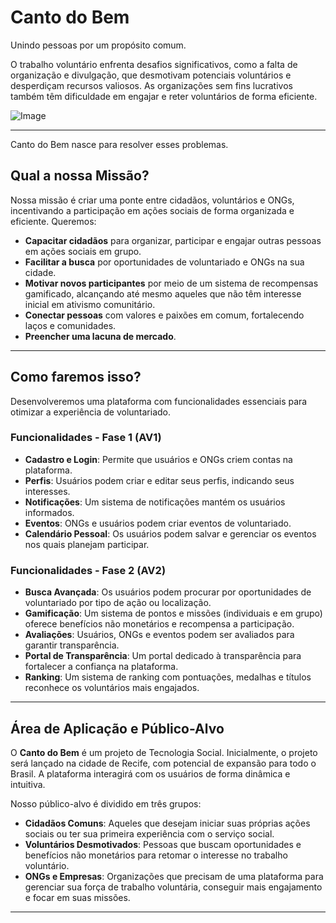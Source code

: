 # Canto do Bem

Unindo pessoas por um propósito comum.

O trabalho voluntário enfrenta desafios significativos, como a falta de organização e divulgação, que desmotivam potenciais voluntários e desperdiçam recursos valiosos. As organizações sem fins lucrativos também têm dificuldade em engajar e reter voluntários de forma eficiente.

![Image](https://github.com/user-attachments/assets/d638e13d-8744-4793-a5e5-45d4b1551941)

---

Canto do Bem nasce para resolver esses problemas.

## Qual a nossa Missão?

Nossa missão é criar uma ponte entre cidadãos, voluntários e ONGs, incentivando a participação em ações sociais de forma organizada e eficiente. Queremos:

- **Capacitar cidadãos** para organizar, participar e engajar outras pessoas em ações sociais em grupo.
- **Facilitar a busca** por oportunidades de voluntariado e ONGs na sua cidade.
- **Motivar novos participantes** por meio de um sistema de recompensas gamificado, alcançando até mesmo aqueles que não têm interesse inicial em ativismo comunitário.
- **Conectar pessoas** com valores e paixões em comum, fortalecendo laços e comunidades.
- **Preencher uma lacuna de mercado**.

---

## Como faremos isso?

Desenvolveremos uma plataforma com funcionalidades essenciais para otimizar a experiência de voluntariado.

### Funcionalidades - Fase 1 (AV1)

- **Cadastro e Login**: Permite que usuários e ONGs criem contas na plataforma.
- **Perfis**: Usuários podem criar e editar seus perfis, indicando seus interesses.
- **Notificações**: Um sistema de notificações mantém os usuários informados.
- **Eventos**: ONGs e usuários podem criar eventos de voluntariado.
- **Calendário Pessoal**: Os usuários podem salvar e gerenciar os eventos nos quais planejam participar.

### Funcionalidades - Fase 2 (AV2)

- **Busca Avançada**: Os usuários podem procurar por oportunidades de voluntariado por tipo de ação ou localização.
- **Gamificação**: Um sistema de pontos e missões (individuais e em grupo) oferece benefícios não monetários e recompensa a participação.
- **Avaliações**: Usuários, ONGs e eventos podem ser avaliados para garantir transparência.
- **Portal de Transparência**: Um portal dedicado à transparência para fortalecer a confiança na plataforma.
- **Ranking**: Um sistema de ranking com pontuações, medalhas e títulos reconhece os voluntários mais engajados.

---

## Área de Aplicação e Público-Alvo

O **Canto do Bem** é um projeto de Tecnologia Social. Inicialmente, o projeto será lançado na cidade de Recife, com potencial de expansão para todo o Brasil. A plataforma interagirá com os usuários de forma dinâmica e intuitiva.

Nosso público-alvo é dividido em três grupos:

- **Cidadãos Comuns**: Aqueles que desejam iniciar suas próprias ações sociais ou ter sua primeira experiência com o serviço social.
- **Voluntários Desmotivados**: Pessoas que buscam oportunidades e benefícios não monetários para retomar o interesse no trabalho voluntário.
- **ONGs e Empresas**: Organizações que precisam de uma plataforma para gerenciar sua força de trabalho voluntária, conseguir mais engajamento e focar em suas missões.

---
